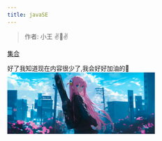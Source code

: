 ```yaml
---
title: javaSE
---
```



> 作者: 小王 :v::eyes::v:



[集合](./集合.md)

好了我知道现在内容很少了,我会好好加油的:fu:
<img src="./assets/bg.jpg" alt="img" style="zoom:33%; margin-right: 0;" />